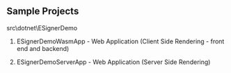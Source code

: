 ## Sample Projects

src\dotnet\ESignerDemo

1. ESignerDemoWasmApp - Web Application (Client Side Rendering - front end and backend)

2. ESignerDemoServerApp - Web Application (Server Side Rendering)
